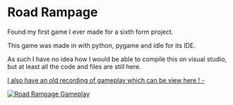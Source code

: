 # Road Rampage
 
Found my first game I ever made for a sixth form project.

This game was made in with python, pygame and idle for its IDE.

As such I have no idea how I would be able to compile this on visual studio, but at least all the code and files are still here.




<ins> I also have an old recording of gameplay which can be view here ! - </ins>

[![Road Rampage Gameplay](https://i.ytimg.com/vi/OdVi3iZFPhA/maxresdefault.jpg?sqp=-oaymwEmCIAKENAF8quKqQMa8AEB-AHUBoAC4AOKAgwIABABGD8gZSgrMA8=&amp;rs=AOn4CLACg6IZiPq_h8XA0r_ISVIUzG_RLg)](https://youtu.be/OdVi3iZFPhA)
